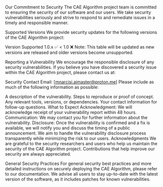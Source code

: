 Our Commitment to Security
The CAE Algorithm project team is committed to ensuring the security of our software and our users. We take security vulnerabilities seriously and strive to respond to and remediate issues in a timely and responsible manner.

Supported Versions
We provide security updates for the following versions of the CAE Algorithm project:

Version	Supported
1.0.x	:white_check_mark:
< 1.0	:x:
Note: This table will be updated as new versions are released and older versions become unsupported.

Reporting a Vulnerability
We encourage the responsible disclosure of any security vulnerabilities. If you believe you have discovered a security issue within the CAE Algorithm project, please contact us at:

Security Contact Email: [mnarcisi.aimaster@proton.me]
Please include as much of the following information as possible:

A description of the vulnerability.
Steps to reproduce or proof of concept.
Any relevant tools, versions, or dependencies.
Your contact information for follow-up questions.
What to Expect
Acknowledgment: We will acknowledge receipt of your vulnerability report within 48 hours.
Communication: We may contact you for further information about the vulnerability.
Disclosure: Once the vulnerability is confirmed and a fix is available, we will notify you and discuss the timing of a public announcement. We aim to handle the vulnerability disclosure process transparently while minimizing the risk to our users.
Acknowledgments
We are grateful to the security researchers and users who help us maintain the security of the CAE Algorithm project. Contributions that help improve our security are always appreciated.

General Security Practices
For general security best practices and more detailed instructions on securely deploying the CAE Algorithm, please refer to our documentation. We advise all users to stay up-to-date with the latest version of the software, as it includes patches for known vulnerabilities.
